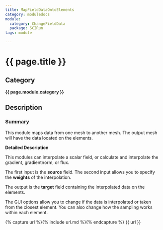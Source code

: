```yaml
---
title: MapFieldDataOntoElements
category: moduledocs
module:
  category: ChangeFieldData
  package: SCIRun
tags: module

---
```


# {{ page.title }}

## Category

**{{ page.module.category }}**

## Description

### Summary

This module maps data from one mesh to another mesh. The output mesh will have the data located on the elements.

**Detailed Description**

This modules can interpolate a scalar field, or calculate and interpolate the gradient, gradientnorm, or flux.

The first input is the **source** field. The second input allows you to specify the **weights** of the interpolation. 

The output is the **target** field containing the interpolated data on the elements.

The GUI options allow you to change if the data is interpolated or taken from the closest element. You can also change how the sampling works within each element.

{% capture url %}{% include url.md %}{% endcapture %}
{{ url }}
